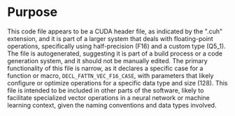 # Purpose
This code file appears to be a CUDA header file, as indicated by the ".cuh" extension, and it is part of a larger system that deals with floating-point operations, specifically using half-precision (F16) and a custom type (Q5_1). The file is autogenerated, suggesting it is part of a build process or a code generation system, and it should not be manually edited. The primary functionality of this file is narrow, as it declares a specific case for a function or macro, `DECL_FATTN_VEC_F16_CASE`, with parameters that likely configure or optimize operations for a specific data type and size (128). This file is intended to be included in other parts of the software, likely to facilitate specialized vector operations in a neural network or machine learning context, given the naming conventions and data types involved.
